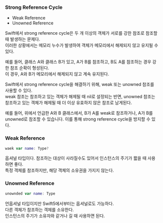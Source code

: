 ### Strong Reference Cycle
- Weak Reference
- Unowned Reference

Swift에서 strong reference cycle은 두 개 이상의 객체가 서로를 강한 참조로 참조할 때 발생하는 문제다.<br>
이러한 상황에서는 메모리 누수가 발생하여 객체가 메모리에서 해제되지 않고 유지될 수 있다.<br>

예를 들어, 클래스 A와 클래스 B가 있고, A가 B를 참조하고, B도 A를 참조하는 경우 강한 참조 순확이 형성된다.<br>
이 경우, A와 B가 메모리에서 해제되지 않고 계속 유지된다.<br>

Swift에서 strong reference cycle을 해결하기 위해, weak 또는 unowned 참조를 사용할 수 있다.<br>
weak 참조는 참조하고 있는 객체가 해제될 때 nil로 설정되는 반면, unowned 참조는 참조하고 있는 객체가 해제될 때 더 이상 유효하지 않은 참조로 남게된다.<br>

예를 들어, 위에서 언급한 A와 B 클래스에서, B가 A를 weak로 참조하거나, A가 B를 unowned로 참조할 수 있습니다. 이를 통해 strong reference cycle을 방지할 수 있다.

### Weak Reference
```swift
waek var name: Type?
```
옵셔널 타입이다. 참조하는 대상이 사라질수도 있어서 인스턴스의 주기가 짧을 때 사용하면 좋다.<br>
특정 객체를 참조하지만, 해당 객체의 소유권을 가지지 않는다.

### Unowned Reference
```swift
unownded var name: Type
```
언옵셔널 타입이지만 Swift5에서부터는 옵셔널로도 가능하다.<br>
다른 객체가 참조하는 객체를 소유한다.<br>
인스턴스의 주기가 소유자와 같거나 길 때 사용하면 된다.<br>

